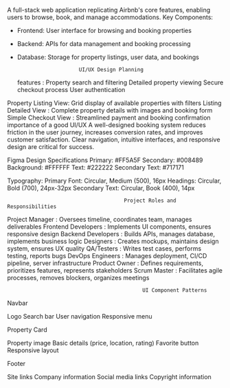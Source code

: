 A full-stack web application replicating Airbnb's core features, enabling users to browse, book, and manage accommodations.
Key Components:
- Frontend: User interface for browsing and booking properties
- Backend: APIs for data management and booking processing
- Database: Storage for property listings, user data, and bookings


                          UI/UX Design Planning
  features : 
Property search and filtering
Detailed property viewing
Secure checkout process
User authentication

Property Listing View: Grid display of available properties with filters
Listing Detailed View	: Complete property details with images and booking form
Simple Checkout View :	Streamlined payment and booking confirmation
  importance of a good UI/UX 
A well-designed booking system reduces friction in the user journey, increases conversion rates, and improves customer satisfaction. Clear navigation, intuitive interfaces, and responsive design are critical for success.

Figma Design Specifications
Primary: #FF5A5F
Secondary: #008489
Background: #FFFFFF
Text: #222222
Secondary Text: #717171

Typography:
Primary Font: Circular, Medium (500), 16px
Headings: Circular, Bold (700), 24px-32px
Secondary Text: Circular, Book (400), 14px


                                          Project Roles and Responsibilities
                                          
Project Manager	: Oversees timeline, coordinates team, manages deliverables
Frontend Developers : 	Implements UI components, ensures responsive design
Backend Developers : 	Builds APIs, manages database, implements business logic
Designers : 	Creates mockups, maintains design system, ensures UX quality
QA/Testers : 	Writes test cases, performs testing, reports bugs
DevOps Engineers	: Manages deployment, CI/CD pipeline, server infrastructure
Product Owner	: Defines requirements, prioritizes features, represents stakeholders
Scrum Master : 	Facilitates agile processes, removes blockers, organizes meetings

                                                UI Component Patterns

Navbar

Logo
Search bar
User navigation
Responsive menu

Property Card

Property image
Basic details (price, location, rating)
Favorite button
Responsive layout

Footer

Site links
Company information
Social media links
Copyright information


